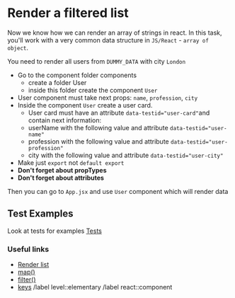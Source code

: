 # Render a filtered list

Now we know how we can render an array of strings in react.
In this task, you'll work with a very common data structure in `JS/React` - `array of object`.

You need to render all users from `DUMMY_DATA` with city `London`

- Go to the component folder components
  - create a folder User
  - inside this folder create the component `User`
- User component must take next props: `name`, `profession`, `city`
- Inside the component `User` create a user card.
  - User card must have an attribute `data-testid="user-card"`and contain next information:
  - userName with the following value and attribute `data-testid="user-name"`
  - profession with the following value and attribute `data-testid="user-profession"`
  - city with the following value and attribute `data-testid="user-city"`
- Make just `export` not `default export`
- **Don't forget about propTypes**
- **Don't forget about attributes**

Then you can go to `App.jsx` and use `User` component which will render data

## Test Examples

Look at tests for examples
[Tests](../../src/App.test.jsx)

### Useful links

- [Render list](https://react.dev/learn/rendering-lists#filtering-arrays-of-items)
- [map()](https://developer.mozilla.org/en-US/docs/Web/JavaScript/Reference/Global_Objects/Array/map)
- [filter()](https://developer.mozilla.org/en-US/docs/Web/JavaScript/Reference/Global_Objects/Array/filter)
- [keys](https://react.dev/learn/rendering-lists#rules-of-keys)
/label level::elementary
/label react::component
